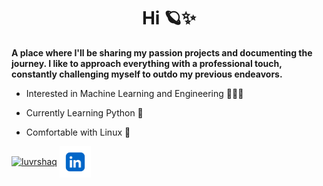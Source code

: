 <h1 align = center> Hi 🪐✨ </h1>

**A place where I'll be sharing my passion projects and documenting the journey. I like to approach everything with a professional touch, constantly challenging myself to outdo my previous endeavors.**

* Interested in Machine Learning and Engineering 👨🏾‍💻

* Currently Learning Python 📜

* Comfortable with Linux 🪸

<a href="https://twitter.com/luvrshaq" target="blank"><img align="center" src="https://raw.githubusercontent.com/rahuldkjain/github-profile-readme-generator/master/src/images/icons/Social/twitter.svg" alt="luvrshaq" height="30" width="40" /></a>
<a href="https://www.linkedin.com/in/shaquonhamilton/" target="blank"><img align="center" src="vecteezy_linkedin-logo-png-linkedin-icon-transparent-png_18930587_72.png" alt="luvrshaq" height="50" width="50" /></a>
